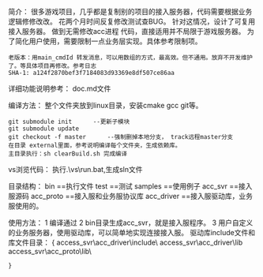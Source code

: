 简介：
	很多游戏项目，几乎都是复制别的项目的接入服务器，代码需要根据业务逻辑修修改改。 花两个月时间反复修改测试查BUG。
	针对这情况，设计了可复用接入服务器。 做到无需修改acc进程 代码，直接适用并不局限于游戏服务器。
	为了简化用户使用，需要限制一点业务层实现。具体参考限制项。

	老版本：用main_cmdId 转发消息，可以用数组的方式，最高效。但不通用。放弃不开发维护了。等具体项目再修改。参考日志
	SHA-1: a124f2870bef3f7184083d93369e8df507ce86aa 

详细功能说明参考： doc.md文件	

编译方法：
	整个文件夹放到linux目录，安装cmake gcc git等。

	git submodule init      --更新子模块
	git submodule update			
	git checkout -f	master		--强制删掉本地分支， track远程master分支
	在目录 external里面，参考说明编译每个文件夹，生成依赖库。
	主目录执行：sh clearBuild.sh 完成编译

vs浏览代码：
	执行.\vs\run.bat,生成sln文件
	
目录结构：
	bin			==执行文件
	test 		==测试
	samples     ==使用例子
	acc_svr		==接入服源码
	acc_proto	==接入服和业务服协议库
	acc_driver	==接入服驱动库，业务服使用的。
	
使用方法：
	1 编译通过
	2 bin目录生成acc_svr，就是接入服程序。
	3 用户自定义的业务服务器，使用驱动库，可以简单地实现连接接入服。 驱动库include文件和库文件目录： 
	{
		access_svr\acc_driver\include\ 
		access_svr\acc_driver\lib\
		access_svr\acc_proto\lib\
		
	}

